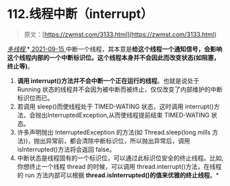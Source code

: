 <!--yml
category: 未分类
date: 0001-01-01 00:00:00
-->

# 112.线程中断（interrupt）

> 原文：[https://zwmst.com/3133.html](https://zwmst.com/3133.html)

   [ *多线程* ](https://zwmst.com/%e5%a4%9a%e7%ba%bf%e7%a8%8b)*[ <time datetime="2021-09-16T00:32:19+08:00"> 2021-09-15 </time> ](https://zwmst.com/3133.html)  中断一个线程，其本意是**给这个线程一个通知信号，会影响这个线程内部的一个中断标识位。这个线程本身并不会因此而改变状态(如阻塞，终止等)**。

1.  **调用 interrupt()方法并不会中断一个正在运行的线程**。也就是说处于 Running 状态的线程并不会因为被中断而被终止，仅仅改变了内部维护的中断标识位而已。
2.  若调用 sleep()而使线程处于 TIMED-WATING 状态，这时调用 interrupt()方法，会抛出InterruptedException,从而使线程提前结束 TIMED-WATING 状态。
3.  许多声明抛出 InterruptedException 的方法(如 Thread.sleep(long mills 方法))，抛出异常前，都会清除中断标识位，所以抛出异常后，调用 isInterrupted()方法将会返回 false。
4.  中断状态是线程固有的一个标识位，可以通过此标识位安全的终止线程。比如,你想终止一个线程 thread 的时候，可以调用 thread.interrupt()方法，在线程的 run 方法内部可以根据 **thread.isInterrupted()的值来优雅的终止线程**。*
